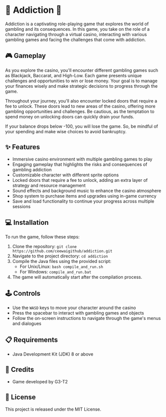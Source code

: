 # :game_die: Addiction :slot_machine:

Addiction is a captivating role-playing game that explores the world of gambling and its consequences. In this game, you take on the role of a character navigating through a virtual casino, interacting with various gambling games and facing the challenges that come with addiction.

## :video_game: Gameplay

As you explore the casino, you'll encounter different gambling games such as Blackjack, Baccarat, and High-Low. Each game presents unique challenges and opportunities to win or lose money. Your goal is to manage your finances wisely and make strategic decisions to progress through the game.

Throughout your journey, you'll also encounter locked doors that require a fee to unlock. These doors lead to new areas of the casino, offering more gambling opportunities and challenges. Be cautious, as the temptation to spend money on unlocking doors can quickly drain your funds.

If your balance drops below -100, you will lose the game. So, be mindful of your spending and make wise choices to avoid bankruptcy.

## :sparkles: Features

- Immersive casino environment with multiple gambling games to play
- Engaging gameplay that highlights the risks and consequences of gambling addiction
- Customizable character with different sprite options
- Locked doors that require a fee to unlock, adding an extra layer of strategy and resource management
- Sound effects and background music to enhance the casino atmosphere
- Shop system to purchase items and upgrades using in-game currency
- Save and load functionality to continue your progress across multiple sessions

## :computer: Installation

To run the game, follow these steps:

1. Clone the repository: `git clone https://github.com/ceewaigithub/addiction.git`
2. Navigate to the project directory: `cd addiction`
3. Compile the Java files using the provided script:
    - For Unix/Linux: `bash compile_and_run.sh`
    - For Windows: `compile_and_run.bat`
4. The game will automatically start after the compilation process.

## :joystick: Controls

- Use the ```WASD``` keys to move your character around the casino
- Press the spacebar to interact with gambling games and objects
- Follow the on-screen instructions to navigate through the game's menus and dialogues

## :clipboard: Requirements

- Java Development Kit (JDK) 8 or above

## :clap: Credits

- Game developed by G3-T2

## :page_with_curl: License

This project is released under the MIT License.

